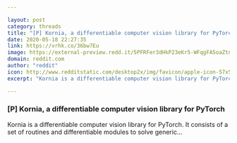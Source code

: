 ```yaml
---

layout: post
category: threads
title: "[P] Kornia, a differentiable computer vision library for PyTorch"
date: 2020-05-18 22:27:35
link: https://vrhk.co/36bw7Eu
image: https://external-preview.redd.it/5PFRFer3dHkP23eKr5-WFqgFA5oaZtnXvc2Z1FQ-K3A.jpg?width=210&height=109.947643979&auto=webp&crop=210:109.947643979,smart&s=938102f3cc7add904574d33dbcabe9a7b63f7bc3
domain: reddit.com
author: "reddit"
icon: http://www.redditstatic.com/desktop2x/img/favicon/apple-icon-57x57.png
excerpt: "Kornia is a differentiable computer vision library for PyTorch. It consists of a set of routines and differentiable modules to solve generic..."

---
```


### [P] Kornia, a differentiable computer vision library for PyTorch

Kornia is a differentiable computer vision library for PyTorch. It consists of a set of routines and differentiable modules to solve generic...